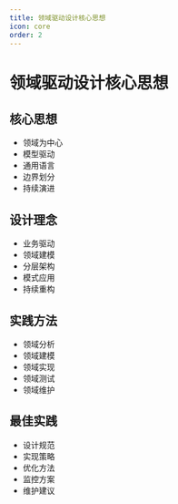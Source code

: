 ```yaml
---
title: 领域驱动设计核心思想
icon: core
order: 2
---
```


# 领域驱动设计核心思想

## 核心思想
- 领域为中心
- 模型驱动
- 通用语言
- 边界划分
- 持续演进

## 设计理念
- 业务驱动
- 领域建模
- 分层架构
- 模式应用
- 持续重构

## 实践方法
- 领域分析
- 领域建模
- 领域实现
- 领域测试
- 领域维护

## 最佳实践
- 设计规范
- 实现策略
- 优化方法
- 监控方案
- 维护建议
